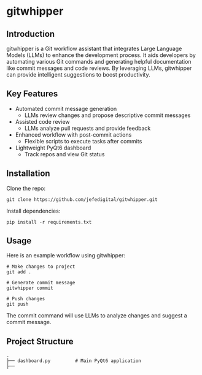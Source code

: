  # gitwhipper

## Introduction

gitwhipper is a Git workflow assistant that integrates Large Language Models (LLMs) to enhance the development process. It aids developers by automating various Git commands and generating helpful documentation like commit messages and code reviews. By leveraging LLMs, gitwhipper can provide intelligent suggestions to boost productivity.

## Key Features

- Automated commit message generation
    - LLMs review changes and propose descriptive commit messages
- Assisted code review
    - LLMs analyze pull requests and provide feedback
- Enhanced workflow with post-commit actions
    - Flexible scripts to execute tasks after commits
- Lightweight PyQt6 dashboard
    - Track repos and view Git status

## Installation

Clone the repo:

```
git clone https://github.com/jefedigital/gitwhipper.git
```

Install dependencies:

```
pip install -r requirements.txt
```

## Usage

Here is an example workflow using gitwhipper:

```
# Make changes to project
git add .

# Generate commit message
gitwhipper commit

# Push changes  
git push
```

The commit command will use LLMs to analyze changes and suggest a commit message.

## Project Structure

    .
    ├── dashboard.py         # Main PyQt6 application
    ├──